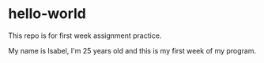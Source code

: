 # hello-world
This repo is for first week assignment practice.

My name is Isabel, I'm 25 years old and this is my first week of my program.
